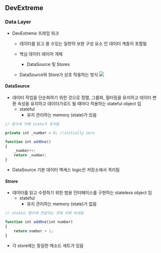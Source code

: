 ## DevExtreme

### Data Layer
- DevExtreme 프레임 워크
  - 데이터를 읽고 쓸 수있는 일련의 보완 구성 요소 인 데이터 계층이 포함됨
  - 핵심 데이터 레이어 개체
    - DataSource 및 Stores
    
  - DataSource와 Store가 상호 작용하는 방식
![](https://js.devexpress.com/Content/images/doc/20_2/PhoneJS/scheme-data-layer.png)

#### DataSource
- 데이터 작업을 단순화하기 위한 것으로 정렬, 그룹화, 필터링을 유지하고 데이터 변환 속성을 유지하고 데이터가로드 될 때마다 적용하는 stateful object 임
  - stateful 
    - 유지 관리하는 memory (state)가 있음
    
```javascript
// 함수에 의해 state가 유지됩   

private int _number = 0; //initially zero 

function int addOne()
{
    _number++;
    return _number;
}
```
- DataSource 기본 데이터 액세스 logic은 저장소에서 격리됨

#### Strore
- 데이터를 읽고 수정하기 위한 범용 인터페이스를 구현하는 stateless object 임
  - stateful 
    - 유지 관리하는 memory (state)가 없음
    
```javascript
// state는 함수에 전달되는 것에 의해 파생됩    

function int addOne(int number)
{
    return number + 1;
}
```
- 각 store에는 동일한 메소드 세트가 있음
